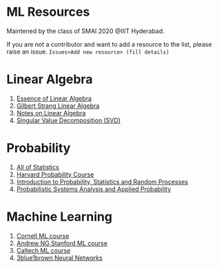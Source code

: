 # ML Resources
Maintened by the class of SMAI 2020 @IIIT Hyderabad.

If you are not a contributor and want to add a resource to the list, please raise an issue. ```Issues>Add new resource> (fill details)```

# Linear Algebra

1. [Essence of Linear Algebra](https://www.youtube.com/playlist?list=PLZHQObOWTQDPD3MizzM2xVFitgF8hE_ab)
2. [Gilbert Strang Linear Algebra](https://ocw.mit.edu/courses/mathematics/18-06sc-linear-algebra-fall-2011/index.htm)
3. [Notes on Linear Algebra](https://kaustabpal.github.io/linear_algebra)
4. [Singular Value Decomposition (SVD)](https://medium.com/the-andela-way/foundations-of-machine-learning-singular-value-decomposition-svd-162ac796c27d)

# Probability
1. [All of Statistics](http://static.stevereads.com/papers_to_read/all_of_statistics.pdf)
2. [Harvard Probability Course](https://www.youtube.com/playlist?list=PL2SOU6wwxB0uwwH80KTQ6ht66KWxbzTIo)
3. [Introduction to Probability, Statistics and Random Processes](https://www.probabilitycourse.com/)
4. [Probabilistic Systems Analysis and Applied Probability](https://ocw.mit.edu/courses/electrical-engineering-and-computer-science/6-041sc-probabilistic-systems-analysis-and-applied-probability-fall-2013/index.htm)

# Machine Learning

1. [Cornell ML course](https://www.youtube.com/playlist?list=PLl8OlHZGYOQ7bkVbuRthEsaLr7bONzbXS)
2. [Andrew NG Stanford ML course](https://www.youtube.com/playlist?list=PLoROMvodv4rMiGQp3WXShtMGgzqpfVfbU)
3. [Caltech ML course](https://www.youtube.com/playlist?list=PLVNifWxslHCA5GUh0o92neMiWiQiGVFqp)
4. [3blue1brown Neural Networks](https://www.youtube.com/playlist?list=PLZHQObOWTQDNU6R1_67000Dx_ZCJB-3pi)
